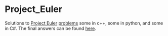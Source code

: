 # Project_Euler
Solutions to [Project Euler](https://en.wikipedia.org/wiki/Project_Euler) [problems](https://projecteuler.net/archives) some in c++, some in python, and some in C#. The final answers can be found [here](https://github.com/nayuki/Project-Euler-solutions/blob/master/Answers.txt).

